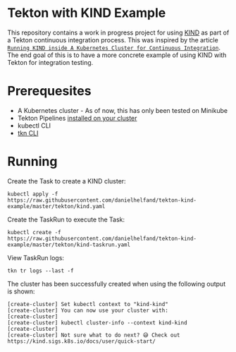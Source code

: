 # Tekton with KIND Example

This repository contains a work in progress project for using [KIND](https://kind.sigs.k8s.io/) as part of a Tekton continuous 
integration process. This was inspired by the article [`Running KIND inside A Kubernetes Cluster for Continuous Integration`](https://d2iq.com/blog/running-kind-inside-a-kubernetes-cluster-for-continuous-integration). The end goal of this is to have a more concrete example 
of using KIND with Tekton for integration testing.

# Prerequesites 

* A Kubernetes cluster - As of now, this has only been tested on Minikube
* Tekton Pipelines [installed on your cluster](https://github.com/tektoncd/pipeline/blob/master/docs/install.md#installing-tekton-pipelines-on-kubernetes)
* kubectl CLI
* [tkn CLI](https://github.com/tektoncd/cli#installing-tkn)

# Running

Create the Task to create a KIND cluster:

```
kubectl apply -f https://raw.githubusercontent.com/danielhelfand/tekton-kind-example/master/tekton/kind.yaml
```

Create the TaskRun to execute the Task:

```
kubectl create -f https://raw.githubusercontent.com/danielhelfand/tekton-kind-example/master/tekton/kind-taskrun.yaml
```

View TaskRun logs:

```
tkn tr logs --last -f
```

The cluster has been successfully created when using the following output is shown:

```
[create-cluster] Set kubectl context to "kind-kind"
[create-cluster] You can now use your cluster with:
[create-cluster] 
[create-cluster] kubectl cluster-info --context kind-kind
[create-cluster] 
[create-cluster] Not sure what to do next? 😅 Check out https://kind.sigs.k8s.io/docs/user/quick-start/
```
